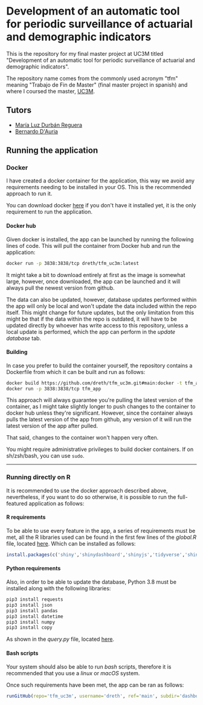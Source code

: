 # Development of an automatic tool for periodic surveillance of actuarial and demographic indicators

This is the repository for my final master project at UC3M titled "Development of an automatic tool for periodic surveillance of actuarial and demographic indicators".

The repository name comes from the commonly used acronym "tfm" meaning "Trabajo de Fin de Master" (final master project in spanish) and where I coursed the master, [UC3M](https://uc3m.es).
## Tutors

- [María Luz Durbán Reguera](https://researchportal.uc3m.es/display/inv18373)
- [Bernardo D'Auria](https://portal.uc3m.es/portal/page/portal/dpto_estadistica/home/members/bernardo_d_auria)

## Running the application

### Docker

I have created a docker container for the application, this way we avoid any requirements needing to be installed in your OS. This is the recommended approach to run it.

You can download docker [here](https://www.docker.com/products/docker-desktop) if you don't have it installed yet, it is the only requirement to run the application.

#### Docker hub

Given docker is installed, the app can be launched by running the following lines of code. This will pull the container from Docker hub and run the application:

```bash
docker run -p 3838:3838/tcp dreth/tfm_uc3m:latest
```

It might take a bit to download entirely at first as the image is somewhat large, however, once downloaded, the app can be launched and it will always pull the newest version from github. 

The data can also be updated, however, database updates performed within the app will only be local and won't update the data included within the repo itself. This might change for future updates, but the only limitation from this might be that if the data within the repo is outdated, it will have to be updated directly by whoever has write access to this repository, unless a local update is performed, which the app can perform in the *update database* tab.

#### Building

In case you prefer to build the container yourself, the repository contains a Dockerfile from which it can be built and run as follows:

```bash
docker build https://github.com/dreth/tfm_uc3m.git#main:docker -t tfm_app
docker run -p 3838:3838/tcp tfm_app
```

This approach will always guarantee you're pulling the latest version of the container, as I might take slightly longer to push changes to the container to docker hub unless they're significant. However, since the container always pulls the latest version of the app from github, any version of it will run the latest version of the app after pulled.

That said, changes to the container won't happen very often.

You might require administrative privileges to build docker containers. If on sh/zsh/bash, you can use ```sudo```.

---

### Running directly on R

It is recommended to use the docker approach described above, nevertheless, if you want to do so otherwise, it is possible to run the full-featured application as follows:

#### R requirements

To be able to use every feature in the app, a series of requirements must be met, all the R libraries used can be found in the first few lines of the *global.R* file, located [here](https://github.com/dreth/tfm_uc3m/blob/main/dashboard/global.R). Which can be installed as follows:

```R
install.packages(c('shiny','shinydashboard','shinyjs','tidyverse','shinythemes','pracma','dplyr','ggplot2','stringr','MASS','plotly'))
```

#### Python requirements

Also, in order to be able to update the database, Python 3.8 must be installed along with the following libraries:

```Python
pip3 install requests
pip3 install json
pip3 install pandas
pip3 install datetime
pip3 install numpy
pip3 install copy
```

As shown in the *query.py* file, located [here](https://github.com/dreth/tfm_uc3m/blob/main/api/query.py).

#### Bash scripts

Your system should also be able to run *bash* scripts, therefore it is recommended that you use a *linux* or *macOS* system.

Once such requirements have been met, the app can be ran as follows:

```R
runGitHub(repo='tfm_uc3m', username='dreth', ref='main', subdir='dashboard')
```
